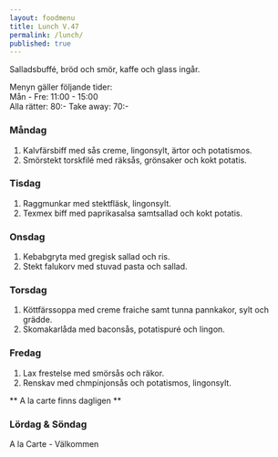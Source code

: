 ```yaml
---
layout: foodmenu
title: Lunch V.47
permalink: /lunch/
published: true
---
```

Salladsbuffé, bröd och smör, kaffe och glass ingår.

Menyn gäller följande tider:  
Mån - Fre: 11:00 - 15:00  
Alla rätter: 80:- Take away: 70:- 

### Måndag

1. Kalvfärsbiff med sås creme, lingonsylt, ärtor och potatismos.
2. Smörstekt torskfilé med räksås, grönsaker och kokt potatis.

### Tisdag

1. Raggmunkar med stektfläsk, lingonsylt.
2. Texmex biff med paprikasalsa samtsallad och kokt potatis.


### Onsdag

1. Kebabgryta med gregisk sallad och ris.
2. Stekt falukorv med stuvad pasta och sallad.

### Torsdag
 
1. Köttfärssoppa med creme fraiche samt tunna pannkakor, sylt och grädde.
2. Skomakarlåda med baconsås, potatispuré och lingon.
 
### Fredag
 
1. Lax frestelse med smörsås och räkor.
2. Renskav med chmpinjonsås och potatismos, lingonsylt.

** A la carte finns dagligen **  

### Lördag & Söndag
A la Carte - Välkommen

